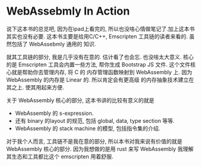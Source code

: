 
# WebAssebmly In Action

说下这本书的总览吧, 因为在ipad上看完的, 所以也没啥心情做笔记了.加上这本书其实也没有必要.
这本书主要是给用C/C++, Emscripten 工具链的读者来看的. 虽然包括了 WebAssebmly 通用的
知识. 

就其工具链的部分, 我是几乎没有在意的. 估计看了也会忘. 也没啥太大意义. 核心的是 Emscripten
工具会内置一些方法, 帮你生成 Bootstrap JS 文件. 这个文件核心就是帮助你去管理内存, 将 C 的
内存管理函数映射到 WebAssembly 上. 因为 WebAssembly 的内存是 Linear 的. 所以肯定会有更高级
的内存抽象技术建立在其之上. 使其用起来方便.

关于 WebAssembly 核心的部分, 这本书讲的比较有意义的就是 
* WebAssembly 的 s-expression. 
* 还有 binary 的layout 的规范, 包括 global, data, type section 等等. 
* WebAssembly 的 stack machine 的模型, 包括指令集的介绍.

对于我个人而言, 工具链不是我在意的部分, 所以本书对我来说有价值的就是 WebAssembly 核心的部分.
因为我想做的是用 rust 来写 WebAssembly 我理解其生态和工具都比这个 emscripten 用着舒服.
